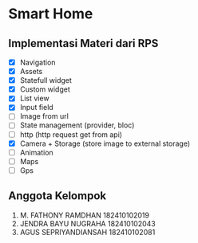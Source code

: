 # Smart Home

## Implementasi Materi dari RPS
- [x] Navigation
- [x] Assets
- [x] Statefull widget
- [x] Custom widget
- [x] List view
- [x] Input field
- [ ] Image from url
- [ ] State management (provider, bloc)
- [ ] http (http request get from api)
- [x] Camera + Storage (store image to external storage)
- [ ] Animation
- [ ] Maps
- [ ] Gps

## Anggota Kelompok
1. M. FATHONY RAMDHAN   182410102019
2. JENDRA BAYU NUGRAHA  182410102043
3. AGUS SEPRIYANDIANSAH 182410102081


